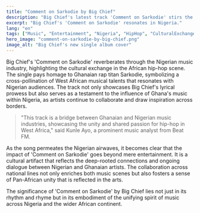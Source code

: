 ```yaml
---
title: "Comment on Sarkodie by Big Chief"
description: "Big Chief's latest track 'Comment on Sarkodie' stirs the Nigerian music scene."
excerpt: "Big Chief's 'Comment on Sarkodie' resonates in Nigeria."
lang: "en"
tags: ["Music", "Entertainment", "Nigeria", "HipHop", "CulturalExchange"]
hero_image: "comment-on-sarkodie-by-big-chief.png"
image_alt: "Big Chief's new single album cover"
---
```


Big Chief's 'Comment on Sarkodie' reverberates through the Nigerian music industry, highlighting the cultural exchange in the African hip-hop scene. The single pays homage to Ghanaian rap titan Sarkodie, symbolizing a cross-pollination of West African musical talents that resonates with Nigerian audiences. The track not only showcases Big Chief's lyrical prowess but also serves as a testament to the influence of Ghana's music within Nigeria, as artists continue to collaborate and draw inspiration across borders.

> "This track is a bridge between Ghanaian and Nigerian music industries, showcasing the unity and shared passion for hip-hop in West Africa," said Kunle Ayo, a prominent music analyst from Beat FM.

As the song permeates the Nigerian airwaves, it becomes clear that the impact of 'Comment on Sarkodie' goes beyond mere entertainment. It is a cultural artifact that reflects the deep-rooted connections and ongoing dialogue between Nigerian and Ghanaian artists. The collaboration across national lines not only enriches both music scenes but also fosters a sense of Pan-African unity that is reflected in the arts.

The significance of 'Comment on Sarkodie' by Big Chief lies not just in its rhythm and rhyme but in its embodiment of the unifying spirit of music across Nigeria and the wider African continent.